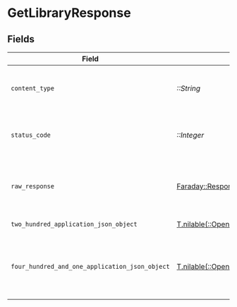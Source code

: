 # GetLibraryResponse


## Fields

| Field                                                                                                                          | Type                                                                                                                           | Required                                                                                                                       | Description                                                                                                                    |
| ------------------------------------------------------------------------------------------------------------------------------ | ------------------------------------------------------------------------------------------------------------------------------ | ------------------------------------------------------------------------------------------------------------------------------ | ------------------------------------------------------------------------------------------------------------------------------ |
| `content_type`                                                                                                                 | *::String*                                                                                                                     | :heavy_check_mark:                                                                                                             | HTTP response content type for this operation                                                                                  |
| `status_code`                                                                                                                  | *::Integer*                                                                                                                    | :heavy_check_mark:                                                                                                             | HTTP response status code for this operation                                                                                   |
| `raw_response`                                                                                                                 | [Faraday::Response](https://www.rubydoc.info/gems/faraday/Faraday/Response)                                                    | :heavy_check_mark:                                                                                                             | Raw HTTP response; suitable for custom response parsing                                                                        |
| `two_hundred_application_json_object`                                                                                          | [T.nilable(::OpenApiSDK::Operations::GetLibraryResponseBody)](../../models/operations/getlibraryresponsebody.md)               | :heavy_minus_sign:                                                                                                             | The details of the library                                                                                                     |
| `four_hundred_and_one_application_json_object`                                                                                 | [T.nilable(::OpenApiSDK::Operations::GetLibraryLibraryResponseBody)](../../models/operations/getlibrarylibraryresponsebody.md) | :heavy_minus_sign:                                                                                                             | Unauthorized - Returned if the X-Plex-Token is missing from the header or query.                                               |